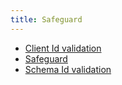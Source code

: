 ```yaml
---
title: Safeguard
---
```


* [ Client Id validation](safeguard-client-id/)
* [ Safeguard](safeguard-combinaison/)
* [ Schema Id validation](safeguard-schema-id/)
